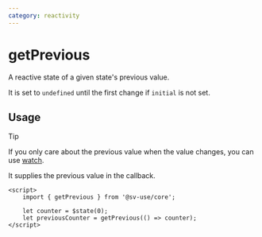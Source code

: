 ```yaml
---
category: reactivity
---
```


# getPrevious

A reactive state of a given state's previous value.

It is set to `undefined` until the first change if `initial` is not set.

## Usage

> [!TIP]
> If you only care about the previous value when the value changes, you can use [watch](/sv-use/docs/core/lifecycle/watch).  
>  
> It supplies the previous value in the callback.

```svelte
<script>
	import { getPrevious } from '@sv-use/core';

	let counter = $state(0);
	let previousCounter = getPrevious(() => counter);
</script>
```
